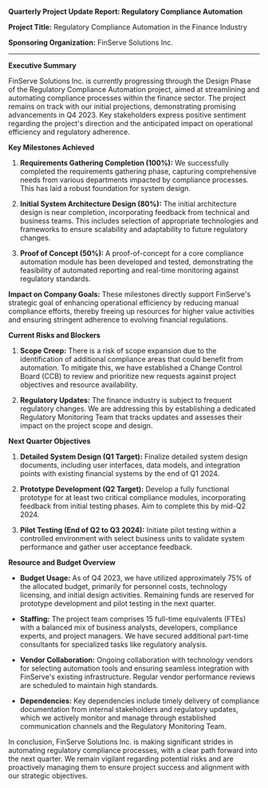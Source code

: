 **Quarterly Project Update Report: Regulatory Compliance Automation**

**Project Title:** Regulatory Compliance Automation in the Finance Industry

**Sponsoring Organization:** FinServe Solutions Inc.

---

**Executive Summary**

FinServe Solutions Inc. is currently progressing through the Design Phase of the Regulatory Compliance Automation project, aimed at streamlining and automating compliance processes within the finance sector. The project remains on track with our initial projections, demonstrating promising advancements in Q4 2023. Key stakeholders express positive sentiment regarding the project's direction and the anticipated impact on operational efficiency and regulatory adherence.

**Key Milestones Achieved**

1. **Requirements Gathering Completion (100%):** We successfully completed the requirements gathering phase, capturing comprehensive needs from various departments impacted by compliance processes. This has laid a robust foundation for system design.
   
2. **Initial System Architecture Design (80%):** The initial architecture design is near completion, incorporating feedback from technical and business teams. This includes selection of appropriate technologies and frameworks to ensure scalability and adaptability to future regulatory changes.

3. **Proof of Concept (50%):** A proof-of-concept for a core compliance automation module has been developed and tested, demonstrating the feasibility of automated reporting and real-time monitoring against regulatory standards.

**Impact on Company Goals:** These milestones directly support FinServe's strategic goal of enhancing operational efficiency by reducing manual compliance efforts, thereby freeing up resources for higher value activities and ensuring stringent adherence to evolving financial regulations.

**Current Risks and Blockers**

1. **Scope Creep:** There is a risk of scope expansion due to the identification of additional compliance areas that could benefit from automation. To mitigate this, we have established a Change Control Board (CCB) to review and prioritize new requests against project objectives and resource availability.

2. **Regulatory Updates:** The finance industry is subject to frequent regulatory changes. We are addressing this by establishing a dedicated Regulatory Monitoring Team that tracks updates and assesses their impact on the project scope and design.

**Next Quarter Objectives**

1. **Detailed System Design (Q1 Target):** Finalize detailed system design documents, including user interfaces, data models, and integration points with existing financial systems by the end of Q1 2024.
   
2. **Prototype Development (Q2 Target):** Develop a fully functional prototype for at least two critical compliance modules, incorporating feedback from initial testing phases. Aim to complete this by mid-Q2 2024.

3. **Pilot Testing (End of Q2 to Q3 2024):** Initiate pilot testing within a controlled environment with select business units to validate system performance and gather user acceptance feedback.

**Resource and Budget Overview**

- **Budget Usage:** As of Q4 2023, we have utilized approximately 75% of the allocated budget, primarily for personnel costs, technology licensing, and initial design activities. Remaining funds are reserved for prototype development and pilot testing in the next quarter.
  
- **Staffing:** The project team comprises 15 full-time equivalents (FTEs) with a balanced mix of business analysts, developers, compliance experts, and project managers. We have secured additional part-time consultants for specialized tasks like regulatory analysis.

- **Vendor Collaboration:** Ongoing collaboration with technology vendors for selecting automation tools and ensuring seamless integration with FinServe's existing infrastructure. Regular vendor performance reviews are scheduled to maintain high standards.

- **Dependencies:** Key dependencies include timely delivery of compliance documentation from internal stakeholders and regulatory updates, which we actively monitor and manage through established communication channels and the Regulatory Monitoring Team.

In conclusion, FinServe Solutions Inc. is making significant strides in automating regulatory compliance processes, with a clear path forward into the next quarter. We remain vigilant regarding potential risks and are proactively managing them to ensure project success and alignment with our strategic objectives.
